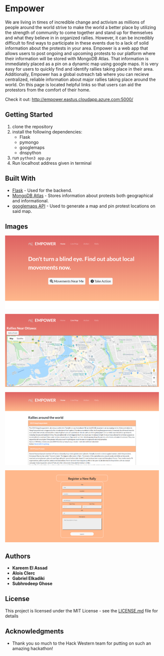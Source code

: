 # Empower
We are living in times of incredible change and activism as millions of people around the world strive to make the world a better place by utilizing the strength of community to come together and stand up for themselves and what they believe in in organized rallies. However, it can be incredibly difficult to find ways to participate in these events due to a lack of solid information about the protests in your area. Empower is a web app that allows users to post ongoing and upcoming protests to our platform where their information will be stored with MongoDB Atlas. That information is immediately placed as a pin on a dynamic map using google maps. It is very easy for users to quickly find and identify rallies taking place in their area. Additionally, Empower has a global outreach tab where you can recieve centralized, reliable information about major rallies taking place around the world. On this page is located helpful links so that users can aid the protestors from the comfort of their home.

Check it out: http://empower.eastus.cloudapp.azure.com:5000/

## Getting Started
1) clone the repository
2) install the following dependencies:
    - Flask
    - pymongo
    - googlemaps
    - dnspython
3) run `python3 app.py`
4) Run localhost address given in terminal

## Built With

* [Flask](https://flask.palletsprojects.com/en/1.1.x/) - Used for the backend.
* [MongoDB Atlas](https://www.mongodb.com/cloud/atlas) - Stores information about protests both geographical and informational.
* [googlemaps API](https://developers.google.com/maps/documentation) - Used to generate a map and pin protest locations on said map.

## Images

![pic1](/static/images/pic1.png)

![pic2](/static/images/pic2.png)

![pic3](/static/images/pic3.png)

![pic4](/static/images/pic4.png)

## Authors

* **Kareem El Assad**
* **Alois Clerc**
* **Gabriel Elkadiki**
* **Subhrodeep Ghose**

## License

This project is licensed under the MIT License - see the [LICENSE.md](LICENSE.md) file for details

## Acknowledgments

* Thank you so much to the Hack Western team for putting on such an amazing hackathon!
